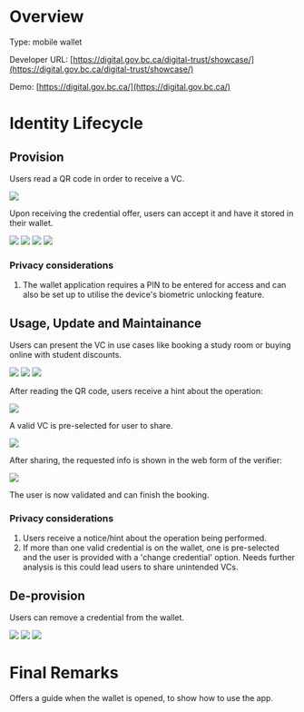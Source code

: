 
# Overview

Type: mobile wallet

Developer URL: [https://digital.gov.bc.ca/digital-trust/showcase/](https://digital.gov.bc.ca/digital-trust/showcase/)

Demo: [https://digital.gov.bc.ca/](https://digital.gov.bc.ca/)

# Identity Lifecycle

## Provision

Users read a QR code in order to receive a VC.

<img src="../imgs/wallets/bcwallet/bc-wallet-read-student-card.png">

Upon receiving the credential offer, users can accept it and have it stored in their wallet.

<img src="../imgs/wallets/bcwallet/bcwallet-credential-offer.png">


<img src="../imgs/wallets/bcwallet/bcwallet-credential-on-the-way.png">

<img src="../imgs/wallets/bcwallet/bcwallet-credential-stored.png">

<img src="../imgs/wallets/bcwallet/bcwallet-credential-details.png">

### Privacy considerations

1. The wallet application requires a PIN to be entered for access and can also be set up to utilise the device's biometric unlocking feature.


## Usage, Update and Maintainance

Users can present the VC in use cases like booking a study room or buying online with student discounts.

<img src="../imgs/wallets/bcwallet/bcwallet-use-studentid.png">

<img src="../imgs/wallets/bcwallet/bcwallet-connect-studentid.png">

<img src="../imgs/wallets/bcwallet/bcwallet-connect-studentid2.png">

After reading the QR code, users receive a hint about the operation:

<img src="../imgs/wallets/bcwallet/bcwallet-operation-hint.png">

A valid VC is pre-selected for user to share.

<img src="../imgs/wallets/bcwallet/bcwallet-accept-share.png">

After sharing, the requested info is shown in the web form of the verifier:

<img src="../imgs/wallets/bcwallet/bcwallet-confirmed-info.png">

The user is now validated and can finish the booking.

### Privacy considerations

1. Users receive a notice/hint about the operation being performed.
2. If more than one valid credential is on the wallet, one is pre-selected and the user is provided with a 'change credential' option. Needs further analysis is this could lead users to share unintended VCs.
   

## De-provision

Users can remove a credential from the wallet.

<img src="../imgs/wallets/bcwallet/bcwallet-remove-credential.png">

<img src="../imgs/wallets/bcwallet/bcwallet-remove-credential-details.png">

<img src="../imgs/wallets/bcwallet/bcwallet-remove-credential-details2.png">

# Final Remarks

Offers a guide when the wallet is opened, to show how to use the app.

